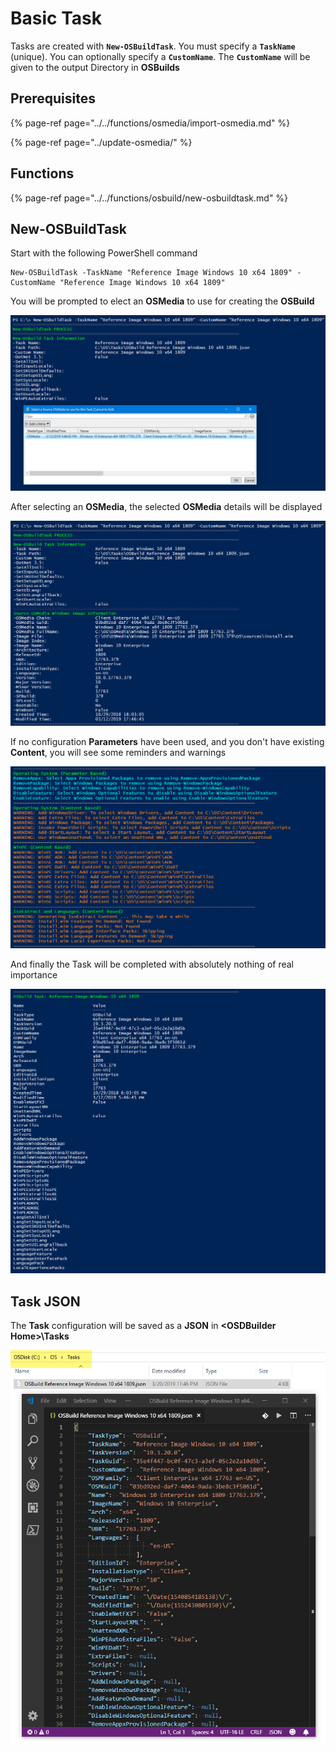 # Basic Task

Tasks are created with **`New-OSBuildTask`**.  You must specify a **`TaskName`** \(unique\).  You can optionally specify a **`CustomName`**.  The **`CustomName`** will be given to the output Directory in **OSBuilds**

## Prerequisites

{% page-ref page="../../functions/osmedia/import-osmedia.md" %}

{% page-ref page="../update-osmedia/" %}

## Functions

{% page-ref page="../../functions/osbuild/new-osbuildtask.md" %}

## **New-OSBuildTask**

Start with the following PowerShell command

```text
New-OSBuildTask -TaskName "Reference Image Windows 10 x64 1809" -CustomName "Reference Image Windows 10 x64 1809"
```

You will be prompted to elect an **OSMedia** to use for creating the **OSBuild**

![](../../../../.gitbook/assets/image%20%28144%29.png)

After selecting an **OSMedia**, the selected **OSMedia** details will be displayed

![](../../../../.gitbook/assets/image%20%2833%29.png)

If no configuration **Parameters** have been used, and you don't have existing **Content**, you will see some reminders and warnings

![](../../../../.gitbook/assets/image%20%28100%29.png)

And finally the Task will be completed with absolutely nothing of real importance

![](../../../../.gitbook/assets/image%20%28200%29.png)

## Task JSON

The **Task** configuration will be saved as a **JSON** in **&lt;OSDBuilder Home&gt;\Tasks**

![](../../../../.gitbook/assets/image%20%2853%29.png)



